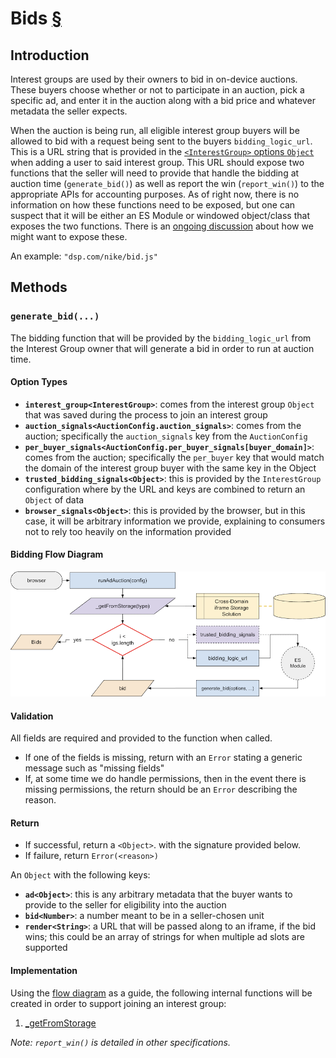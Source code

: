 # Bids [§](https://github.com/WICG/turtledove/blob/main/FLEDGE.md#3-buyers-provide-ads-and-bidding-functions-byos-for-now)

<!-- toc -->
<!-- end:toc -->

## Introduction

Interest groups are used by their owners to bid in on-device auctions.  These buyers choose whether or not to participate in an auction, pick a specific ad, and enter it in the auction along with a bid price and whatever metadata the seller expects.

When the auction is being run, all eligible interest group buyers will be allowed to bid with a request being sent to the buyers `bidding_logic_url`.  This is a URL string that is provided in the [`<InterestGroup>` options `Object`](#types) when adding a user to said interest group.  This URL should expose two functions that the seller will need to provide that handle the bidding at auction time (`generate_bid()`) as well as report the win (`report_win()`) to the appropriate APIs for accounting purposes.  As of right now, there is no information on how these functions need to be exposed, but one can suspect that it will be either an ES Module or windowed object/class that exposes the two functions.  There is an [ongoing discussion](https://github.com/MagniteEngineering/fledge.polyfill/discussions/9) about how we might want to expose these.

An example: `"dsp.com/nike/bid.js"`

## Methods

### `generate_bid(...)`

The bidding function that will be provided by the `bidding_logic_url` from the Interest Group owner that will generate a bid in order to run at auction time.

#### Option Types

* **`interest_group<InterestGroup>`**: comes from the interest group `Object` that was saved during the process to join an interest group
* **`auction_signals<AuctionConfig.auction_signals>`**: comes from the auction; specifically the `auction_signals` key from the `AuctionConfig`
* **`per_buyer_signals<AuctionConfig.per_buyer_signals[buyer_domain]>`**: comes from the auction; specifically the `per_buyer` key that would match the domain of the interest group buyer with the same key in the Object
* **`trusted_bidding_signals<Object>`**: this is provided by the `InterestGroup` configuration where by the URL and keys are combined to return an `Object` of data
* **`browser_signals<Object>`**: this is provided by the browser, but in this case, it will be arbitrary information we provide, explaining to consumers not to rely too heavily on the information provided

#### Bidding Flow Diagram

![Bidding flow diagram](./bidding-flow.png)

#### Validation

All fields are required and provided to the function when called.

* If one of the fields is missing, return with an `Error` stating a generic message such as "missing fields"
* If, at some time we do handle permissions, then in the event there is missing permissions, the return should be an `Error` describing the reason.

#### Return

* If successful, return a `<Object>`. with the signature provided below.
* If failure, return `Error(<reason>)`

An `Object` with the following keys:

* **`ad<Object>`**: this is any arbitrary metadata that the buyer wants to provide to the seller for eligibility into the auction
* **`bid<Number>`**: a number meant to be in a seller-chosen unit
* **`render<String>`**: a URL that will be passed along to an iframe, if the bid wins; this could be an array of strings for when multiple ad slots are supported

#### Implementation

Using the [flow diagram](#auction-flow-diagram) as a guide, the following internal functions will be created in order to support joining an interest group:

1. [_getFromStorage](./auctions.md#_getfromstorage28type26ltstring26gt29)

_Note: `report_win()` is detailed in other specifications._
